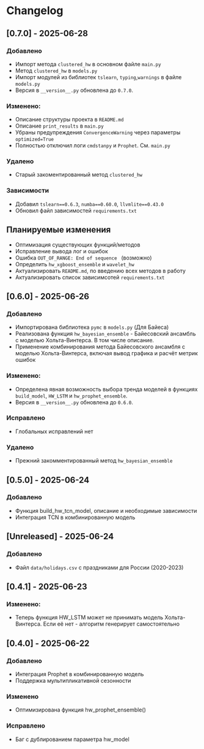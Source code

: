 # Changelog
## [0.7.0] - 2025-06-28
### Добавлено
- Импорт метода `clustered_hw` в основном файле `main.py`
- Метод `clustered_hw` в `models.py`
- Импорт модулей из библиотек `tslearn`, `typing`,`warnings`
в файле `models.py`
- Версия в `__version__.py` обновлена до `0.7.0`.

### Изменено:
- Описание структуры проекта в `README.md`
-  Описание `print_results` в `main.py`
- Убраны предупреждения `ConvergenceWarning` через параметры `optimized=True`
- Полностью отключил логи `cmdstanpy` и `Prophet`. См. `main.py`

### Удалено
- Старый закоментированный метод `clustered_hw`

### Зависимости
- Добавил `tslearn==0.6.3`, `numba==0.60.0`, `llvmlite==0.43.0`
- Обновил файл зависимостей `requirements.txt`

## Планируемые изменения
- Оптимизация существующих функций/методов
- Исправление вывода лог и ошибок
- Ошибка `OUT_OF_RANGE: End of sequence ` (возможно)
- Определить `hw_xgboost_ensemble` и `wavelet_hw`
- Актуализировать `README.md`, по введению всех методов в работу
- Актуализировать список зависимсотей `requirements.txt`

## [0.6.0] - 2025-06-26
### Добавлено
- Импортирована библиотека `pymc` в `models.py` (Для Байеса)
- Реализована функция `hw_bayesian_ensemble` - Байесовский
ансамбль с моделью Хольта-Винтерса. В том числе описание.
- Применение комбинирования метода Байесовского ансамбля
с моделью Хольта-Винтерса, включая вывод графика и
расчёт метрик ошибок

### Изменено:
- Определена явная возможность выбора тренда моделей
в функциях `build_model`, `HW_LSTM` и `hw_prophet_ensemble`.
- Версия в `__version__.py` обновлена до `0.6.0`.

### Исправлено
- Глобальных исправлений нет

### Удалено
- Прежний закомментированный метод `hw_bayesian_ensemble`

## [0.5.0] - 2025-06-24
### Добавлено
- Функция build_hw_tcn_model, описание и необходимые зависимости
- Интеграция TCN в комбинированную модель

## [Unreleased] - 2025-06-24
### Добавлено
- Файл `data/holidays.csv` с праздниками для России (2020-2023)

## [0.4.1] - 2025-06-23
### Изменено:
- Теперь функция HW_LSTM может не принимать модель 
Хольта-Винтерса. Если её нет - алгоритм генерирует самостоятельно

## [0.4.0] - 2025-06-22
### Добавлено
- Интеграция Prophet в комбинированную модель
- Поддержка мультипликативной сезонности
### Изменено
- Оптимизирована функция hw_prophet_ensemble()
### Исправлено
- Баг с дублированием параметра hw_model